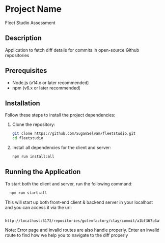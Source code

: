 # Project Name
Fleet Studio Assessment

## Description
Application to fetch diff details for commits in open-source Github repositories

## Prerequisites
- Node.js (v14.x or later recommended)
- npm (v6.x or later recommended)

## Installation

Follow these steps to install the project dependencies:

1. Clone the repository:
    ```sh
    git clone https://github.com/SuganSelvam/fleetstudio.git
    cd fleetstudio
    ```

2. Install all dependencies for the client and server:
    ```sh
    npm run install:all
    ```

## Running the Application

To start both the client and server, run the following command:
```sh 
  npm run start:all
```

This will start up both front-end client & backend server in your localhost and you can access it via the url:
```url
  http://localhost:5173/repositories/golemfactory/clay/commit/a1bf367b3af680b1182cc52bb77ba095764a11f9
```

Note: Error page and invalid routes are also handle properly. Enter an invalid route to find how we help you to navigate to the diff properly
